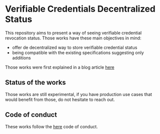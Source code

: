 # Verifiable Credentials Decentralized Status

This repository aims to present a way of seeing verifiable credential revocation status. Those works have these main objectives in mind:
- offer de decentralized way to store verifiable credential status
- being compatible with the existing specifications suggesting only additions

Those works were first explained in a blog article [here](https://io.malach.it/boruta/ssi/2024/05/05/sd-jwt-revocation.html)

## Status of the works

Those works are still experimental, if you have production use cases that would benefit from those, do not hesitate to reach out.

## Code of conduct

These works follow the [here](https://io.malach.it/code-of-conduct.html) code of conduct.
